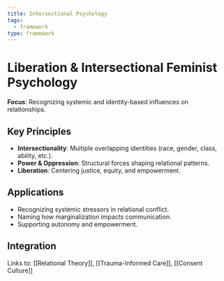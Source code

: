 ```yaml
---
title: Intersectional Psychology
tags:
  - framework
type: framework
---
```

# Liberation & Intersectional Feminist Psychology

**Focus**: Recognizing systemic and identity-based influences on relationships.  

## Key Principles
- **Intersectionality**: Multiple overlapping identities (race, gender, class, ability, etc.).  
- **Power & Oppression**: Structural forces shaping relational patterns.  
- **Liberation**: Centering justice, equity, and empowerment.  

## Applications
- Recognizing systemic stressors in relational conflict.  
- Naming how marginalization impacts communication.  
- Supporting autonomy and empowerment.  

## Integration
Links to: [[Relational Theory]], [[Trauma-Informed Care]], [[Consent Culture]]

